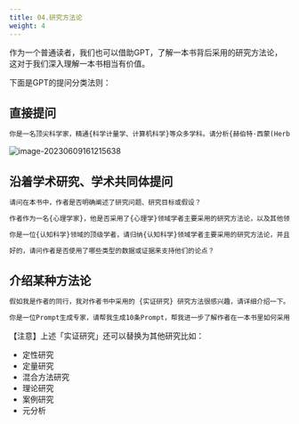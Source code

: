 ```yaml
---
title: 04.研究方法论
weight: 4
---
```






作为一个普通读者，我们也可以借助GPT，了解一本书背后采用的研究方法论，这对于我们深入理解一本书相当有价值。

下面是GPT的提问分类法则：



## 直接提问

```Markdown
你是一名顶尖科学家，精通{科学计量学、计算机科学}等众多学科。请分析{赫伯特·西蒙(Herbert A. Simon) } 的作品{《人工科学》（The Sciences of the Artificial） } 这本书主要采用的研究方法论。
```

![image-20230609161215638](https://pbox.online/202306091612671.png)

## 沿着学术研究、学术共同体提问

```Markdown
请问在本书中，作者是否明确阐述了研究问题、研究目标或假设？
```

```Markdown
作者作为一名{心理学家}，他是否采用了{心理学}领域学者主要采用的研究方法论，以及其他领域的研究方法论呢？
```

```Markdown
你是一位{认知科学}领域的顶级学者，请归纳{认知科学}领域学者主要采用的研究方法论，并且指出{赫伯特·西蒙(Herbert A. Simon) } 的作品{《人工科学》（The Sciences of the Artificial） }这本书主要采用的研究方法论。
```

```Markdown
好的，请问作者是否使用了哪些类型的数据或证据来支持他们的论点？
```

## 介绍某种方法论

```Markdown
假如我是作者的同行，我对作者书中采用的 {实证研究} 研究方法很感兴趣，请详细介绍一下。请从维基百科、goodreads、百科全书、权威期刊等信息源中，寻找信息回答。请你以作者的口吻回答。
```

```Markdown
你是一位Prompt生成专家，请帮我生成10条Prompt，帮我进一步了解作者在一本书里如何采用了{定性研究}。
```

【注意】上述「实证研究」还可以替换为其他研究比如：

- 定性研究
- 定量研究
- 混合方法研究
- 理论研究
- 案例研究
- 元分析